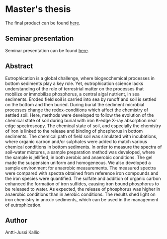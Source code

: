# Master's thesis 
The final product can be found [here](https://github.com/eidzei/Gradu/blob/master/AnttiJussi_Kallio_Pro_gradu_2019.pdf).
## Seminar presentation
Seminar presentation can be found [here](https://github.com/eidzei/Gradu/blob/master/Esitelm%C3%A4/soilpres.pdf).
## Abstract
Eutrophication is a global challenge, where biogeochemical processes in bottom sediments play a key role. Yet, eutrophication science lacks understanding of the role of terrestrial matter on the processes that mobilize or immobilize phosphorus, a central algal nutrient, in sea sediments. Eroded field soil is carried into sea by runoff and soil is settled on the bottom and then buried. During burial the sediment microbial processes change the redox-conditions which affect the chemistry of settled soil. Here, methods were developed to follow the evolution of the chemical state of soil during burial with iron K-edge X-ray absorption near edge spectroscopy. The chemical state of soil, and especially the chemistry of iron is linked to the release and binding of phosphorus in bottom sediments.
   The chemical path of field soil was simulated with incubations, where organic carbon and/or sulphates were added to match various chemical conditions in bottom sediments. In order to measure the spectra of soil-water mixtures, a sample preparation method was developed, where the sample is jellified, in both aerobic and anaerobic conditions. The gel made the suspension uniform and homogeneous. We also developed a sample environment for anaerobic measurements.
   The measured spectra were compared with spectra obtained from reference iron compounds and the iron species were quantified. The sulfate and addition of organic carbon enhanced the formation of iron sulfides, causing iron bound phosphorus to be released to water. As expected, the release of phosphorus was higher in anaerobic conditions than in aerobic conditions. The results shed light on iron chemistry in anoxic sediments, which can be used in the management of eutrophication.

## Author
Antti-Jussi Kallio
